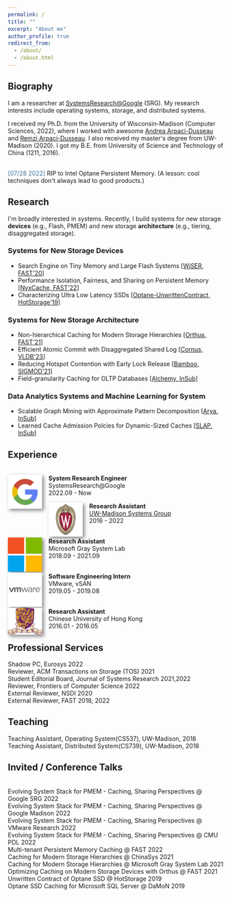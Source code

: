 ```yaml
---
permalink: /
title: ""
excerpt: "About me"
author_profile: true
redirect_from: 
  - /about/
  - /about.html
---
```


## Biography

I am a researcher at [SystemsResearch@Google](https://cloud.google.com/blog/topics/systems/google-creates-new-systems-research-group) (SRG).
My research interests include operating systems, storage, and distributed systems.

I received my Ph.D. from the University of Wisconsin-Madison (Computer Sciences, 2022), where I worked with awesome [Andrea Arpaci-Dusseau](http://pages.cs.wisc.edu/~dusseau/) and [Remzi Arpaci-Dusseau](http://pages.cs.wisc.edu/~remzi/). 
I also received my master's degree from UW-Madison (2020).
I got my B.E. from University of Science and Technology of China (1211, 2016). 


<br><span style="color:rgb(64, 115, 158)">[07/28 2022]</span> RIP to Intel Optane Persistent Memory. (A lesson: cool techniques don't always lead to good products.)

<!---
# Latest
<span style="color:rgb(64, 115, 158)">[Dec. 2021]&#128293;</span> NyxCache, a multi-tenant KV-cache framework on persistent memory, will appear at FAST 2022!
<br><span style="color:rgb(64, 115, 158)">[Mar. 2021]</span> Bamboo, a concurrency control protocol which reduces contention of hotspots, has been accepted to SIGMOD 2021! 
<br><span style="color:rgb(64, 115, 158)">[Dec. 2020]&#128293;</span> Non-Hierarchical Caching, a generic method to optimize caching for Persistent Memory hierarchies, has been accepted to FAST 2021!
style="color:rgb(64, 115, 158)"
-->

## Research
I'm broadly interested in systems. Recently, I build systems for new storage **devices** (e.g., Flash, PMEM) and new storage **architecture** (e.g., tiering, disaggregated storage).

### Systems for New Storage Devices
- Search Engine on Tiny Memory and Large Flash Systems \[[WiSER, FAST'20](https://www.usenix.org/conference/fast20/presentation/he)\]
- Performance Isolation, Fairness, and Sharing on Persistent Memory \[[NyxCache, FAST'22](https://www.usenix.org/conference/fast22/presentation/wu)\]
- Characterizing Ultra Low Latency SSDs \[[Optane-UnwrittenContract, HotStorage'19](https://research.cs.wisc.edu/adsl/Publications/hotstorage-contract19.pdf)\]

### Systems for New Storage Architecture
- Non-hierarchical Caching for Modern Storage Hierarchies \[[Orthus, FAST'21](https://www.usenix.org/conference/fast21/presentation/wu-kan)\]
- Efficient Atomic Commit with Disaggregated Shared Log \[[Cornus, VLDB'23](https://arxiv.org/pdf/2102.10185.pdf)\]
- Reducing Hotspot Contention with Early Lock Release \[[Bamboo, SIGMOD'21](https://scarletguo.github.io/files/rdm447-guoA.pdf)\]
- Field-granularity Caching for OLTP Databases \[[Alchemy, InSub]()\]


### Data Analytics Systems and Machine Learning for System
- Scalable Graph Mining with Approximate Pattern Decomposition \[[Arya, InSub]()\]
- Learned Cache Admission Polcies for Dynamic-Sized Caches \[[SLAP, InSub]()\]

## Experience

<br><img style="float: left; box-shadow: 4px 4px 8px #888; margin-right: 15px;" src="images/logo/google-logo.png" width="80px" >
<b>System Research Engineer</b><br>SystemsResearch@Google<br>2022.09 - Now

<img style="float: left; box-shadow: 4px 4px 8px #888; margin-right: 15px;" src="images/logo/uwm-logo.png" width="80px" >
<b>Research Assistant</b><br><a href="https://madsystems.cs.wisc.edu">UW-Madison Systems Group</a><br>2016 - 2022

<br><img style="float: left; box-shadow: 4px 4px 8px #888; margin-right: 15px;" src="images/logo/ms-logo.png" width="80px" >
<b>Research Assistant</b><br>Microsoft Gray System Lab<br>2018.09 - 2021.09

<br><img style="float: left; box-shadow: 4px 4px 8px #888; margin-right: 15px;" src="images/logo/vw-logo.png" width="80px" >
<b>Software Engineering Intern</b><br>VMware, vSAN<br>2019.05 - 2019.08

<br><img style="float: left; box-shadow: 4px 4px 8px #888; margin-right: 15px;" src="images/logo/cuhk-logo.png" width="80px" >
<b>Research Assistant</b><br>Chinese University of Hong Kong<br>2016.01 - 2016.05


## Professional Services
Shadow PC, Eurosys 2022 <br>
Reviewer, ACM Transactions on Storage (TOS) 2021 <br>
Student Editorial Board, Journal of Systems Research 2021,2022 <br>
Reviewer, Frontiers of Computer Science 2022 <br>
External Reviewer, NSDI 2020 <br>
External Reviewer, FAST 2018, 2022 <br>

## Teaching
Teaching Assistant, Operating System(CS537), UW-Madison, 2018 <br>
Teaching Assistant, Distributed System(CS739), UW-Madison, 2018

## Invited / Conference Talks
<br>Evolving System Stack for PMEM - Caching, Sharing Perspectives @ Google SRG 2022
<br>Evolving System Stack for PMEM - Caching, Sharing Perspectives @ Google Madison 2022
<br>Evolving System Stack for PMEM - Caching, Sharing Perspectives @ VMware Research 2022
<br>Evolving System Stack for PMEM - Caching, Sharing Perspectives @ CMU PDL 2022
<br>Multi-tenant Persistent Memory Caching @ FAST 2022
<br>Caching for Modern Storage Hierarchies @ ChinaSys 2021 
<br>Caching for Modern Storage Hierarchies @ Microsoft Gray System Lab 2021 
<br>Optimizing Caching on Modern Storage Devices with Orthus @ FAST 2021 
<br>Unwritten Contract of Optane SSD @ HotStorage 2019 
<br>Optane SSD Caching for Microsoft SQL Server @ DaMoN 2019